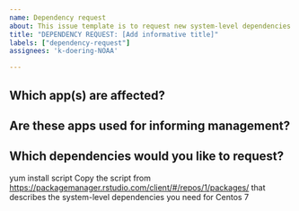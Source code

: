 ```yaml
---
name: Dependency request
about: This issue template is to request new system-level dependencies on connect
title: "DEPENDENCY REQUEST: [Add informative title]"
labels: ["dependency-request"]
assignees: 'k-doering-NOAA'

---
```


## Which app(s) are affected?

## Are these apps used for informing management?

##  Which dependencies would you like to request?

yum install script
Copy the script from https://packagemanager.rstudio.com/client/#/repos/1/packages/ that describes the system-level dependencies you need for Centos 7
